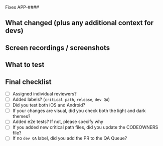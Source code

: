 Fixes APP-####

## What changed (plus any additional context for devs)


## Screen recordings / screenshots
<!-- Screen recordings can also be helpful for showing reviewers what to test for.  -->


## What to test
<!-- 

Please be thorough about what to test to help reviewers.
You might want to emphasize potential regressions to check for.
If your code relies on a feature flag for checking both paths of the feature flag, other parts of the code that may have been impacted by your changes, etc.

Don't know what to write here? List all the steps you did to test the changes. This might help QA better understand what/how to test.

-->


## Final checklist

- [ ] Assigned individual reviewers?
- [ ] Added labels? (`critical path`, `release`, `dev QA`)
- [ ] Did you test both iOS and Android?
- [ ] If your changes are visual, did you check both the light and dark themes?
- [ ] Added e2e tests? If not, please specify why
- [ ] If you added new critical path files, did you update the CODEOWNERS file?
- [ ] If no `dev QA` label, did you add the PR to the QA Queue?
